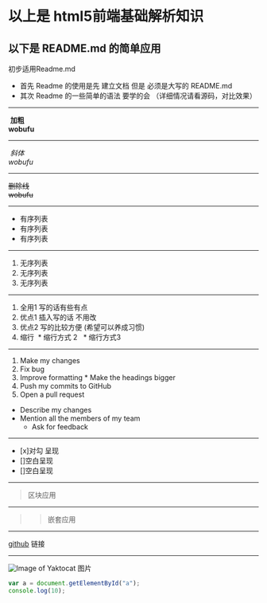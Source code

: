 # 以上是 html5前端基础解析知识
## 以下是 README.md 的简单应用
初步适用Readme.md 
* 首先 Readme 的使用是先 建立文档 但是 必须是大写的 README.md 
* 其次 Readme 的一些简单的语法 要学的会 （详细情况请看源码，对比效果）
**********************
   **加粗**  
   **wobufu**  
******************** 
  _斜体_  
  _wobufu_  
*******************
~~删除线~~  
~~wobufu~~  
********************
* 有序列表
* 有序列表
* 有序列表
*********************** 
1. 无序列表
1. 无序列表
1. 无序列表
****************************

1. 全用1 写的话有些有点
1. 优点1 插入写的话 不用改 
1. 优点2 写的比较方便 (希望可以养成习惯)
  1. 缩行
  * 缩行方式 2
   * 缩行方式3
********************************  
1. Make my changes
  1. Fix bug
  2. Improve formatting
    * Make the headings bigger
2. Push my commits to GitHub
3. Open a pull request
  * Describe my changes
  * Mention all the members of my team
    * Ask for feedback
********************************
* [x]对勾 呈现
* []空白呈现
* []空白呈现
*******************************
> 区块应用
*******************************
>> 嵌套应用
***************************
[github](http://github.com) 链接
**************************  
![Image of Yaktocat](https://octodex.github.com/images/yaktocat.png) 图片

```js
var a = document.getElementById("a");
console.log(10);
```

